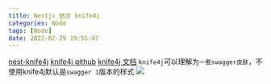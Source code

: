 ```yaml
---
title: Nestjs 结合 knife4j
categories: Node
tags: [Node]
date: 2022-02-29 19:55:47
---
```

[nest-knife4j](https://www.npmjs.com/package/nest-knife4j)
[knife4j github](https://github.com/xiaoymin/swagger-bootstrap-ui)
[knife4j 文档](https://xiaoym.gitee.io/knife4j/documentation/)
`knife4j`可以理解为`一套swagger皮肤`，不使用knife4j默认是`swagger 1`版本的样式
![](http://t-blog-images.aijs.top/img/11460713-6cda8a0126f7ee78.png)

